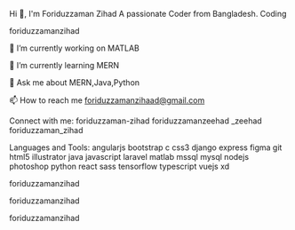 Hi 👋, I'm Foriduzzaman Zihad
A passionate Coder from Bangladesh.
Coding

foriduzzamanzihad

🔭 I’m currently working on MATLAB

🌱 I’m currently learning MERN

💬 Ask me about MERN,Java,Python

📫 How to reach me foriduzzamanzihaad@gmail.com

Connect with me:
foriduzzaman-zihad foriduzzamanzeehad _zeehad foriduzzaman_zihad

Languages and Tools:
angularjs bootstrap c css3 django express figma git html5 illustrator java javascript laravel matlab mssql mysql nodejs photoshop python react sass tensorflow typescript vuejs xd

foriduzzamanzihad

 foriduzzamanzihad

foriduzzamanzihad
